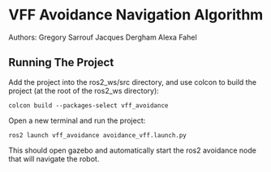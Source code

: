 # VFF Avoidance Navigation Algorithm

Authors:
Gregory Sarrouf
Jacques Dergham
Alexa Fahel

## Running The Project
Add the project into the ros2_ws/src directory, and use colcon to
build the project (at the root of the ros2_ws directory):
```
colcon build --packages-select vff_avoidance
```

Open a new terminal and run the project:
```
ros2 launch vff_avoidance avoidance_vff.launch.py
```

This should open gazebo and automatically start the ros2 avoidance node
that will navigate the robot.
